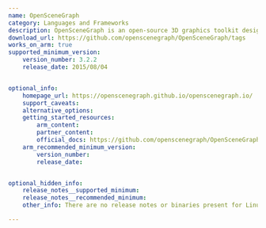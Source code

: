 ```yaml
---
name: OpenSceneGraph
category: Languages and Frameworks
description: OpenSceneGraph is an open-source 3D graphics toolkit designed for creating high-performance, real-time graphics applications.
download_url: https://github.com/openscenegraph/OpenSceneGraph/tags
works_on_arm: true
supported_minimum_version: 
    version_number: 3.2.2
    release_date: 2015/08/04


optional_info:
    homepage_url: https://openscenegraph.github.io/openscenegraph.io/
    support_caveats:
    alternative_options: 
    getting_started_resources:
        arm_content: 
        partner_content: 
        official_docs: https://github.com/openscenegraph/OpenSceneGraph?tab=readme-ov-file#section-1-how-to-build-openscenegraph
    arm_recommended_minimum_version:
        version_number:
        release_date:


optional_hidden_info:
    release_notes__supported_minimum: 
    release_notes__recommended_minimum: 
    other_info: There are no release notes or binaries present for Linux/ARM64. OpenSceneGraph version 3.2.2 is installed and tested on the Neoverse N1, using steps mentioned [here](https://github.com/openscenegraph/OpenSceneGraph?tab=readme-ov-file#section-1-how-to-build-openscenegraph).

---
```

